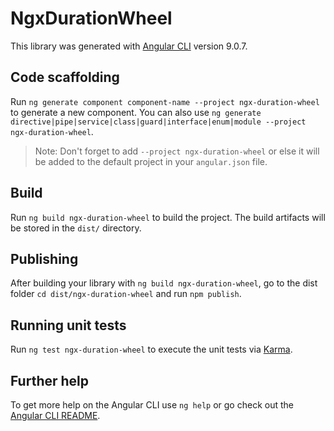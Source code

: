 # NgxDurationWheel

This library was generated with [Angular CLI](https://github.com/angular/angular-cli) version 9.0.7.

## Code scaffolding

Run `ng generate component component-name --project ngx-duration-wheel` to generate a new component. You can also use `ng generate directive|pipe|service|class|guard|interface|enum|module --project ngx-duration-wheel`.
> Note: Don't forget to add `--project ngx-duration-wheel` or else it will be added to the default project in your `angular.json` file. 

## Build

Run `ng build ngx-duration-wheel` to build the project. The build artifacts will be stored in the `dist/` directory.

## Publishing

After building your library with `ng build ngx-duration-wheel`, go to the dist folder `cd dist/ngx-duration-wheel` and run `npm publish`.

## Running unit tests

Run `ng test ngx-duration-wheel` to execute the unit tests via [Karma](https://karma-runner.github.io).

## Further help

To get more help on the Angular CLI use `ng help` or go check out the [Angular CLI README](https://github.com/angular/angular-cli/blob/master/README.md).
